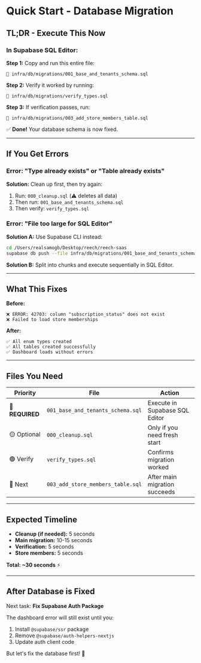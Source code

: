 # Quick Start - Database Migration

## TL;DR - Execute This Now

### In Supabase SQL Editor:

**Step 1:** Copy and run this entire file:
```
📁 infra/db/migrations/001_base_and_tenants_schema.sql
```

**Step 2:** Verify it worked by running:
```
📁 infra/db/migrations/verify_types.sql
```

**Step 3:** If verification passes, run:
```
📁 infra/db/migrations/003_add_store_members_table.sql
```

✅ **Done!** Your database schema is now fixed.

---

## If You Get Errors

### Error: "Type already exists" or "Table already exists"

**Solution:** Clean up first, then try again:

1. Run: `000_cleanup.sql` (⚠️ deletes all data)
2. Then run: `001_base_and_tenants_schema.sql`
3. Then verify: `verify_types.sql`

### Error: "File too large for SQL Editor"

**Solution A:** Use Supabase CLI instead:
```bash
cd /Users/realsamogb/Desktop/reech/reech-saas
supabase db push --file infra/db/migrations/001_base_and_tenants_schema.sql
```

**Solution B:** Split into chunks and execute sequentially in SQL Editor.

---

## What This Fixes

**Before:** 
```
❌ ERROR: 42703: column "subscription_status" does not exist
❌ Failed to load store memberships
```

**After:**
```
✅ All enum types created
✅ All tables created successfully  
✅ Dashboard loads without errors
```

---

## Files You Need

| Priority | File | Action |
|----------|------|--------|
| 🔴 **REQUIRED** | `001_base_and_tenants_schema.sql` | Execute in Supabase SQL Editor |
| 🟡 Optional | `000_cleanup.sql` | Only if you need fresh start |
| 🟢 Verify | `verify_types.sql` | Confirms migration worked |
| 🔵 Next | `003_add_store_members_table.sql` | After main migration succeeds |

---

## Expected Timeline

- **Cleanup (if needed):** 5 seconds
- **Main migration:** 10-15 seconds
- **Verification:** 5 seconds
- **Store members:** 5 seconds

**Total: ~30 seconds** ⚡

---

## After Database is Fixed

Next task: **Fix Supabase Auth Package**

The dashboard error will still exist until you:
1. Install `@supabase/ssr` package
2. Remove `@supabase/auth-helpers-nextjs`
3. Update auth client code

But let's fix the database first! 🚀

